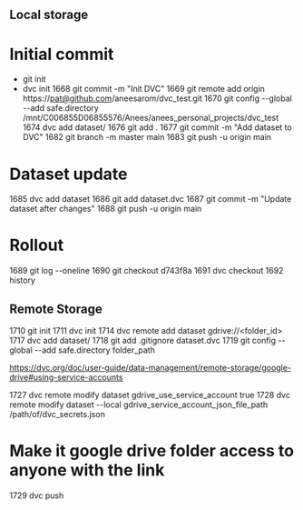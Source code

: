 ## Local storage

# Initial commit 
 
*  git init
*  dvc init
 1668  git commit -m "Init DVC"
 1669  git remote add origin https://pat@github.com/aneesarom/dvc_test.git
 1670  git config --global --add safe.directory /mnt/C006855D06855576/Anees/anees_personal_projects/dvc_test
 1674  dvc add dataset/
 1676  git add .
 1677  git commit -m "Add dataset to DVC"
 1682  git branch -m master main
 1683  git push -u origin main

# Dataset update

 1685  dvc add dataset
 1686  git add dataset.dvc
 1687  git commit -m "Update dataset after changes"
 1688  git push -u origin main

# Rollout

 1689  git log --oneline
 1690  git checkout d743f8a
 1691  dvc checkout
 1692  history

## Remote Storage

1710  git init
1711  dvc init
1714  dvc remote add dataset gdrive://<folder_id>
1717  dvc add dataset/
1718  git add .gitignore dataset.dvc
1719  git config --global --add safe.directory folder_path

https://dvc.org/doc/user-guide/data-management/remote-storage/google-drive#using-service-accounts

1727  dvc remote modify dataset gdrive_use_service_account true
1728  dvc remote modify dataset --local gdrive_service_account_json_file_path /path/of/dvc_secrets.json

# Make it google drive folder access to anyone with the  link

1729  dvc push
